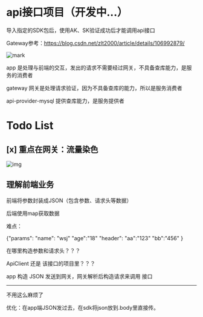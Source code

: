 # api接口项目（开发中...）

导入指定的SDK包后，使用AK、SK验证成功后才能调用api接口

Gateway参考：https://blog.csdn.net/zlt2000/article/details/106992879/

![mark](https://cdn.jsdelivr.net/gh/vincent-nicky/image_store/blog/20200628094613487.png)


app 是处理与前端的交互，发出的请求不需要经过网关，不具备查库能力，是服务的消费者

gateway 网关是处理请求验证，因为不具备查库的能力，所以是服务消费者

api-provider-mysql 提供查库能力，是服务提供者

# Todo List

## [x] 重点在网关：流量染色

![img](https://cdn.jsdelivr.net/gh/vincent-nicky/image_store/blog/gateway_dynamic_staining.png)

## 理解前端业务

前端将参数封装成JSON（包含参数、请求头等数据）

后端使用map获取数据

难点：

{"params":
        "name": "wsj"
        "age":"18"
      "header":
        "aa":"123"
        "bb":"456"
    }

在哪里构造参数和请求头？？？

ApiClient 还是 该接口的项目里？？？

app 构造 JSON 发送到网关，网关解析后构造请求来调用 接口

---

不用这么麻烦了

优化：在app端JSON发过去，在sdk将json放到.body里直接传。